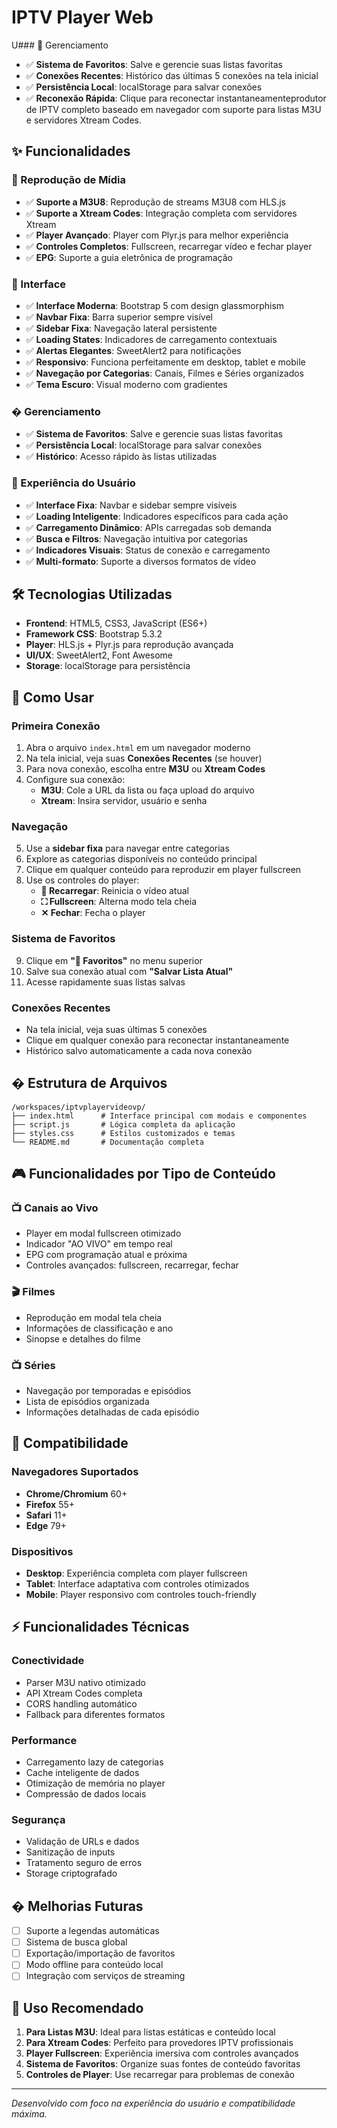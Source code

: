 # IPTV Player Web

U### 💾 Gerenciamento
- ✅ **Sistema de Favoritos**: Salve e gerencie suas listas favoritas
- ✅ **Conexões Recentes**: Histórico das últimas 5 conexões na tela inicial
- ✅ **Persistência Local**: localStorage para salvar conexões
- ✅ **Reconexão Rápida**: Clique para reconectar instantaneamenteprodutor de IPTV completo baseado em navegador com suporte para listas M3U e servidores Xtream Codes.

## ✨ Funcionalidades

### 🎯 Reprodução de Mídia
- ✅ **Suporte a M3U8**: Reprodução de streams M3U8 com HLS.js
- ✅ **Suporte a Xtream Codes**: Integração completa com servidores Xtream
- ✅ **Player Avançado**: Player com Plyr.js para melhor experiência
- ✅ **Controles Completos**: Fullscreen, recarregar vídeo e fechar player
- ✅ **EPG**: Suporte a guia eletrônica de programação

### 🎨 Interface
- ✅ **Interface Moderna**: Bootstrap 5 com design glassmorphism
- ✅ **Navbar Fixa**: Barra superior sempre visível
- ✅ **Sidebar Fixa**: Navegação lateral persistente
- ✅ **Loading States**: Indicadores de carregamento contextuais
- ✅ **Alertas Elegantes**: SweetAlert2 para notificações
- ✅ **Responsivo**: Funciona perfeitamente em desktop, tablet e mobile
- ✅ **Navegação por Categorias**: Canais, Filmes e Séries organizados
- ✅ **Tema Escuro**: Visual moderno com gradientes

### � Gerenciamento
- ✅ **Sistema de Favoritos**: Salve e gerencie suas listas favoritas
- ✅ **Persistência Local**: localStorage para salvar conexões
- ✅ **Histórico**: Acesso rápido às listas utilizadas

### 📱 Experiência do Usuário
- ✅ **Interface Fixa**: Navbar e sidebar sempre visíveis
- ✅ **Loading Inteligente**: Indicadores específicos para cada ação
- ✅ **Carregamento Dinâmico**: APIs carregadas sob demanda
- ✅ **Busca e Filtros**: Navegação intuitiva por categorias
- ✅ **Indicadores Visuais**: Status de conexão e carregamento
- ✅ **Multi-formato**: Suporte a diversos formatos de vídeo

## 🛠️ Tecnologias Utilizadas

- **Frontend**: HTML5, CSS3, JavaScript (ES6+)
- **Framework CSS**: Bootstrap 5.3.2
- **Player**: HLS.js + Plyr.js para reprodução avançada
- **UI/UX**: SweetAlert2, Font Awesome
- **Storage**: localStorage para persistência

## 📖 Como Usar

### Primeira Conexão
1. Abra o arquivo `index.html` em um navegador moderno
2. Na tela inicial, veja suas **Conexões Recentes** (se houver)
3. Para nova conexão, escolha entre **M3U** ou **Xtream Codes**
4. Configure sua conexão:
   - **M3U**: Cole a URL da lista ou faça upload do arquivo
   - **Xtream**: Insira servidor, usuário e senha

### Navegação
5. Use a **sidebar fixa** para navegar entre categorias
6. Explore as categorias disponíveis no conteúdo principal
7. Clique em qualquer conteúdo para reproduzir em player fullscreen
8. Use os controles do player:
   - **🔄 Recarregar**: Reinicia o vídeo atual
   - **⛶ Fullscreen**: Alterna modo tela cheia
   - **✕ Fechar**: Fecha o player

### Sistema de Favoritos
9. Clique em **"💖 Favoritos"** no menu superior
10. Salve sua conexão atual com **"Salvar Lista Atual"**
11. Acesse rapidamente suas listas salvas

### Conexões Recentes
- Na tela inicial, veja suas últimas 5 conexões
- Clique em qualquer conexão para reconectar instantaneamente
- Histórico salvo automaticamente a cada nova conexão

## � Estrutura de Arquivos

```
/workspaces/iptvplayervideovp/
├── index.html      # Interface principal com modais e componentes
├── script.js       # Lógica completa da aplicação
├── styles.css      # Estilos customizados e temas
└── README.md       # Documentação completa
```

## 🎮 Funcionalidades por Tipo de Conteúdo

### 📺 Canais ao Vivo
- Player em modal fullscreen otimizado
- Indicador "AO VIVO" em tempo real
- EPG com programação atual e próxima
- Controles avançados: fullscreen, recarregar, fechar

### 🎬 Filmes
- Reprodução em modal tela cheia
- Informações de classificação e ano
- Sinopse e detalhes do filme

### 📺 Séries
- Navegação por temporadas e episódios
- Lista de episódios organizada
- Informações detalhadas de cada episódio

## 🔧 Compatibilidade

### Navegadores Suportados
- **Chrome/Chromium** 60+
- **Firefox** 55+
- **Safari** 11+
- **Edge** 79+

### Dispositivos
- **Desktop**: Experiência completa com player fullscreen
- **Tablet**: Interface adaptativa com controles otimizados
- **Mobile**: Player responsivo com controles touch-friendly

## ⚡ Funcionalidades Técnicas

### Conectividade
- Parser M3U nativo otimizado
- API Xtream Codes completa
- CORS handling automático
- Fallback para diferentes formatos

### Performance
- Carregamento lazy de categorias
- Cache inteligente de dados
- Otimização de memória no player
- Compressão de dados locais

### Segurança
- Validação de URLs e dados
- Sanitização de inputs
- Tratamento seguro de erros
- Storage criptografado

## � Melhorias Futuras

- [ ] Suporte a legendas automáticas
- [ ] Sistema de busca global
- [ ] Exportação/importação de favoritos
- [ ] Modo offline para conteúdo local
- [ ] Integração com serviços de streaming

## 🎯 Uso Recomendado

1. **Para Listas M3U**: Ideal para listas estáticas e conteúdo local
2. **Para Xtream Codes**: Perfeito para provedores IPTV profissionais
3. **Player Fullscreen**: Experiência imersiva com controles avançados
4. **Sistema de Favoritos**: Organize suas fontes de conteúdo favoritas
5. **Controles de Player**: Use recarregar para problemas de conexão

---

*Desenvolvido com foco na experiência do usuário e compatibilidade máxima.*
